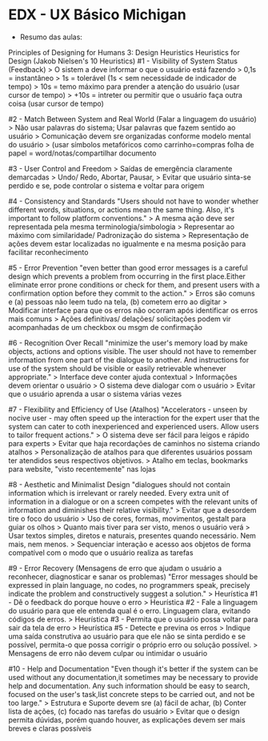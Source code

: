# EDX - UX Básico Michigan

- Resumo das aulas:

Principles of Designing for Humans
3: Design Heuristics 
Heuristics for Design (Jakob Nielsen's 10 Heuristics)
#1 - Visibility of System Status (Feedback)
      > O sistem a deve informar o que o usuário está fazendo
      > 0,1s = instantâneo
      > 1s = tolerável (1s < sem necessidade de indicador de tempo)
      > 10s = temo máximo para prender a atenção do usuário (usar cursor de tempo)
      > +10s = intreter ou permitir que o usuário faça outra coisa (usar cursor de tempo)
  
#2 - Match Between System and Real World (Falar a linguagem do usuário)
      > Não usar palavras do sistema; Usar palavras que fazem sentido ao usuário
      > Comunicação devem sre organizadas conforme modelo mental do usuário
      > (usar símbolos metafóricos como carrinho=compras folha de papel = word/notas/compartilhar documento

#3 - User Control and Freedom
      > Saídas de emergência claramente demarcadas
      > Undo/ Redo, Abortar, Pausar, 
      > Evitar que usuário sinta-se perdido e se, pode controlar o sistema e voltar para origem
      
#4 - Consistency and Standards
      "Users should not have to wonder whether different words, situations, or actions mean the same thing. Also, it's important to follow platform conventions."
      > A mesma ação deve ser representada pela mesma terminologia/simbologia
      > Representar ao máximo com similaridade/ Padronização do sistema
      > Representação de ações devem estar localizadas no igualmente e na mesma posição para facilitar reconhecimento
      
#5 - Error Prevention
      "even better than good error messages is a careful design which prevents a problem from occurring in the first place.Either eliminate error prone conditions or check for them, and present users with a confirmation option before they commit to the action."
      > Erros são comuns e (a) pessoas não leem tudo na tela, (b) cometem erro ao digitar
      > Modificar interface para que os erros não ocorram após identificar os erros mais comuns
      > Ações definitivas/ delações/ solicitações podem vir acompanhadas de um checkbox ou msgm de confirmação
      
#6 - Recognition Over Recall
      "minimize the user's memory load by make objects, actions and options visible. The user should not have to remember information from one part of the dialogue to another. And instructions for use of the system should be visible or easily retrievable whenever appropriate."
      > Interface deve conter ajuda contextual
      > Informações devem orientar o usuário
      > O sistema deve dialogar com o usuário
      > Evitar que o usuário aprenda a usar o sistema várias vezes
      
#7 - Flexibility and Efficiency of Use (Atalhos)
      "Accelerators - unseen by nocive user - may often speed up the interaction for the expert user that the system can cater to coth inexperienced and experienced users. Allow users to tailor frequent actions."
      > O sistema deve ser fácil para leigos e rápido para experts
      > Evitar que haja recordações de caminhos no sistema criando atalhos
      > Personalização de atalhos para que diferentes usuários possam ter atendidos seus respectivos objetivos.
      > Atalho em teclas, bookmarks para website, "visto recentemente" nas lojas
      
#8 - Aesthetic and Minimalist Design
      "dialogues should not contain information which is irrelevant or rarely needed. Every extra unit of information in a dialogue or on a screen competes with the relevant units of information and diminishes their relative visibility."
      > Evitar que a desordem tire o foco do usuário
      > Uso de cores, formas, movimentos, gestalt para guiar os olhos
      > Quanto mais tiver para ser visto, menos o usuário verá
      > Usar textos simples, diretos e naturais, presentes quando necessário. Nem mais, nem menos.
      > Sequenciar interação e acesso aos objetos de forma compatível com o modo que o usuário realiza as tarefas
      
#9 - Error Recovery (Mensagens de erro que ajudam o usuário a reconhecer, diagnosticar e sanar os problemas)
      "Error messages should be expressed in plain language, no codes, no programmers speak, precisely indicate the problem and constructively suggest a solution."
      > Heurística #1 - Dê o feedback do porque houve o erro
      > Heurística #2 - Fale a linguagem do usuário para que ele entenda qual é o erro. Linguagem clara, evitando códigos de erros.
      > Heurística #3 - Permita que o usuário possa voltar para sair da tela de erro
      > Heurística #5 - Detecte e previna os erros
      > Indique uma saída construtiva ao usuário para que ele não se sinta perdido e se possível, permita-o que possa corrigir o próprio erro ou solução possível.
      > Mensagens de erro não devem culpar ou intimidar o usuário

#10 - Help and Documentation
      "Even though it's better if the system can be used without any documentation,it sometimes may be necessary to provide help and documentation. Any such information should be easy to search, focused on the user's task,list concrete steps to be carried out, and not be too large."
      > Estrutura e Suporte devem sre (a) fácil de achar, (b) Conter lista de ações, (c) focado nas tarefas do usuário
      > Evitar que o design permita dúvidas, porém quando houver, as explicações devem ser mais breves e claras possíveis
